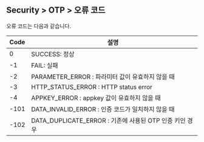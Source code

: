 ## Security > OTP > 오류 코드

오류 코드는 다음과 같습니다.

|Code|	설명|
|---|---|
|0|	SUCCESS: 정상|
|-1|	FAIL: 실패|
|-2|	PARAMETER_ERROR : 파라미터 값이 유효하지 않을 때|
|-3|	HTTP_STATUS_ERROR : HTTP status error|
|-4|	APPKEY_ERROR : appkey 값이 유효하지 않을 때|
|-101|	DATA_INVALID_ERROR : 인증 코드가 일치하지 않을 때|
|-102|	DATA_DUPLICATE_ERROR : 기존에 사용된 OTP 인증 키인 경우|
